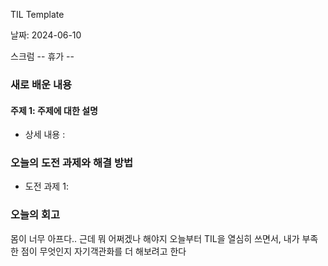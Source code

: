 TIL Template

날짜: 2024-06-10

스크럼
-- 휴가 -- 

### 새로 배운 내용
#### 주제 1: 주제에 대한 설명
- 상세 내용 : 


### 오늘의 도전 과제와 해결 방법
- 도전 과제 1: 



### 오늘의 회고

몸이 너무 아프다.. 근데 뭐 어쩌겠나 해야지
오늘부터 TIL을 열심히 쓰면서, 내가 부족한 점이 무엇인지 자기객관화를 더 해보려고 한다

